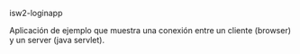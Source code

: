 ﻿
isw2-loginapp

Aplicación de ejemplo que muestra una conexión entre un cliente (browser) y un server (java servlet).

